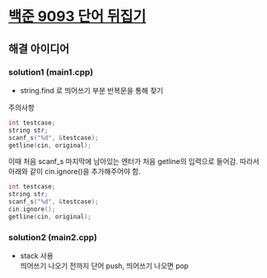 [백준 9093 단어 뒤집기](https://www.acmicpc.net/problem/9093)
======================
해결 아이디어
---------------------
### solution1 (main1.cpp)
- string.find 로 띄어쓰기 부분 반복문을 통해 찾기  
  
주의사항
```c++
int testcase;
string str;
scanf_s("%d", &testcase);
getline(cin, original);
```
이때 처음 scanf_s 마지막에 남아있는 엔터가 처음 getline의 입력으로 들어감.
따라서 아래와 같이 cin.ignore()을 추가해주어야 함.
```c++
int testcase;
string str;
scanf_s("%d", &testcase);
cin.ignore();
getline(cin, original);
```
  
### solution2 (main2.cpp)
- stack 사용  
띄어쓰기 나오기 전까지 단어 push, 띄어쓰기 나오면 pop

